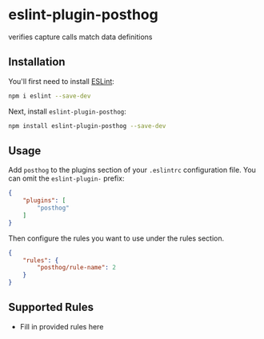 # eslint-plugin-posthog

verifies capture calls match data definitions

## Installation

You'll first need to install [ESLint](https://eslint.org/):

```sh
npm i eslint --save-dev
```

Next, install `eslint-plugin-posthog`:

```sh
npm install eslint-plugin-posthog --save-dev
```

## Usage

Add `posthog` to the plugins section of your `.eslintrc` configuration file. You can omit the `eslint-plugin-` prefix:

```json
{
    "plugins": [
        "posthog"
    ]
}
```


Then configure the rules you want to use under the rules section.

```json
{
    "rules": {
        "posthog/rule-name": 2
    }
}
```

## Supported Rules

* Fill in provided rules here


